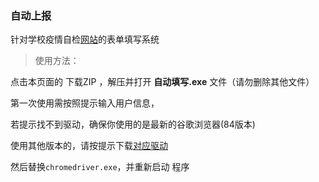### 自动上报

针对学校疫情自检[网站](http://xgfx.bnuz.edu.cn/xsdtfw/sys/emaphome/portal/index.do)的表单填写系统

> 使用方法：

点击本页面的 下载ZIP ，解压并打开 **自动填写.exe** 文件（请勿删除其他文件）

第一次使用需按照提示输入用户信息，

若提示找不到驱动，确保你使用的是最新的谷歌浏览器(84版本)

使用其他版本的，请按提示下载[对应驱动](http://chromedriver.storage.googleapis.com/index.html)

然后替换`chromedriver.exe`，并重新启动 程序
